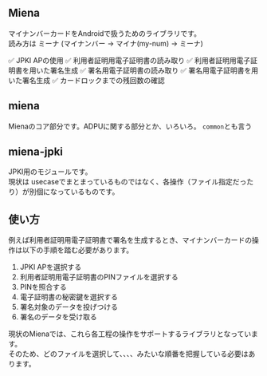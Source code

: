 ## Miena

マイナンバーカードをAndroidで扱うためのライブラリです。  
読み方は ミーナ (マイナンバー -> マイナ(my-num) -> ミーナ)  

✅ JPKI APの使用
✅ 利用者証明用電子証明書の読み取り
✅ 利用者証明用電子証明書を用いた署名生成
✅ 署名用電子証明書の読み取り
✅ 署名用電子証明書を用いた署名生成
✅ カードロックまでの残回数の確認

## miena
Mienaのコア部分です。ADPUに関する部分とか、いろいろ。 `common`とも言う

## miena-jpki
JPKI用のモジュールです。  
現状は usecaseでまとまっているものではなく、各操作（ファイル指定だったり）が別個になっているものです。  

## 使い方
例えば利用者証明用電子証明書で署名を生成するとき、マイナンバーカードの操作は以下の手順を踏む必要があります。  

1. JPKI APを選択する
2. 利用者証明用電子証明書のPINファイルを選択する
3. PINを照合する
4. 電子証明書の秘密鍵を選択する
5. 署名対象のデータを投げつける
6. 署名のデータを受け取る

現状のMienaでは、これら各工程の操作をサポートするライブラリとなっています。  
そのため、どのファイルを選択して、、、、みたいな順番を把握している必要はあります。